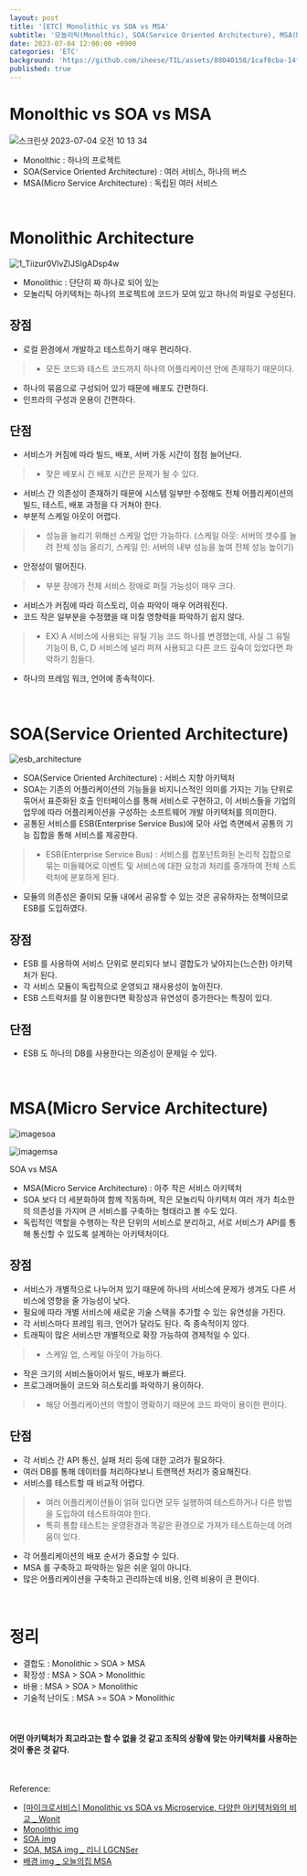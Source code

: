 ```yaml
---
layout: post
title: '[ETC] Monolithic vs SOA vs MSA'
subtitle: '모놀리틱(Monolthic), SOA(Service Oriented Architecture), MSA(Micro Service Architecture)'
date: 2023-07-04 12:00:00 +0900
categories: 'ETC'
background: 'https://github.com/iheese/TIL/assets/88040158/1caf8cba-14fd-4c5c-8cea-4afc8ba8db45'
published: true
---
```


# Monolthic vs SOA vs MSA

![스크린샷 2023-07-04 오전 10 13 34](https://github.com/iheese/TIL/assets/88040158/a51bb78d-c4a5-49e8-a5f5-d5044956f6c5)

- Monolthic : 하나의 프로젝트
- SOA(Service Oriented Architecture) : 여러 서비스, 하나의 버스
- MSA(Micro Service Architecture) : 독립된 여러 서비스 

<br>

# Monolithic Architecture

![1_Tiizur0VlvZlJSIgADsp4w](https://github.com/iheese/TIL/assets/88040158/a1c6496c-8d06-4a02-86c7-ea9881fb1260)

- Monolithic : 단단히 짜 하나로 되어 있는
- 모놀리틱 아키텍처는 하나의 프로젝트에 코드가 모여 있고 하나의 파일로 구성된다. 

## 장점
- 로컬 환경에서 개발하고 테스트하기 매우 편리하다.
> - 모든 코드와 테스트 코드까지 하나의 어플리케이션 안에 존재하기 때문이다.
- 하나의 묶음으로 구성되어 있기 때문에 배포도 간편하다.
- 인프라의 구성과 운용이 간편하다. 

## 단점
- 서비스가 커짐에 따라 빌드, 배포, 서버 가동 시간이 점점 늘어난다. 
> - 잦은 배포시 긴 배포 시간은 문제가 될 수 있다.
- 서비스 간 의존성이 존재하기 때문에 시스템 일부만 수정해도 전체 어플리케이션의 빌드, 테스트, 배포 과정을 다 거쳐야 한다. 
- 부분적 스케일 아웃이 어렵다.
> - 성능을 늘리기 위해선 스케일 업만 가능하다. (스케일 아웃: 서버의 갯수를 늘려 전체 성능 올리기, 스케일 인: 서버의 내부 성능을 높여 전체 성능 높이기)
- 안정성이 떨어진다.
> - 부분 장애가 전체 서비스 장애로 퍼질 가능성이 매우 크다.
- 서비스가 커짐에 따라 히스토리, 이슈 파악이 매우 어려워진다.
- 코드 작은 일부분을 수정했을 때 미칠 영향력을 파악하기 쉽지 않다.
> - EX) A 서비스에 사용되는 유틸 기능 코드 하나를 변경했는데, 사실 그 유틸 기능이 B, C, D 서비스에 널리 퍼져 사용되고 다른 코드 깊숙이 있었다면 파악하기 힘들다. 
- 하나의 프레임 워크, 언어에 종속적이다. 

<br>

# SOA(Service Oriented Architecture)

![esb_architecture](https://github.com/iheese/TIL/assets/88040158/ddb4c52d-b43f-4fe3-beb6-baf3792a15f3)

- SOA(Service Oriented Architecture) : 서비스 지향 아키텍처
- SOA는 기존의 어플리케이션의 기능들을 비지니스적인 의미를 가지는 기능 단위로 묶어서 표준화된 호출 인터페이스를 통해 서비스로 구현하고, 이 서비스들을 기업의 업무에 따라 어플리케이션을 구성하는 소프트웨어 개발 아키텍처를 의미한다.
- 공통된 서비스를 ESB(Enterprise Service Bus)에 모아 사업 측면에서 공통의 기능 집합을 통해 서비스를 제공한다.
> - ESB(Enterprise Service Bus) : 서비스를 컴포넌트화된 논리적 집합으로 묶는 미들웨어로 이벤트 및 서비스에 대한 요청과 처리를 중개하여 전체 스트럭처에 분포하게 된다. 
- 모듈의 의존성은 줄이되 모듈 내에서 공유할 수 있는 것은 공유하자는 정책이므로 ESB를 도입하였다. 

## 장점
- ESB 를 사용하여 서비스 단위로 분리되다 보니 결합도가 낮아지는(느슨한) 아키텍처가 된다.
- 각 서비스 모듈이 독립적으로 운영되고 재사용성이 높아진다.
- ESB 스트럭처를 잘 이용한다면 확장성과 유연성이 증가한다는 특징이 있다.

## 단점
- ESB 도 하나의 DB를 사용한다는 의존성이 문제일 수 있다. 

<br>

# MSA(Micro Service Architecture)

![imagesoa](https://github.com/iheese/TIL/assets/88040158/b907586c-3959-4ab0-b172-41e63c4228cf)

![imagemsa](https://github.com/iheese/TIL/assets/88040158/db4ebe5a-18ed-4af0-a964-704ed6934a4a)

SOA vs MSA

- MSA(Micro Service Architecture) : 아주 작은 서비스 아키텍처
- SOA 보다 더 세분화하여 함께 작동하며, 작은 모놀리틱 아키텍처 여러 개가 최소한의 의존성을 가지며 큰 서비스를 구축하는 형태라고 볼 수도 있다. 
- 독립적인 역할을 수행하는 작은 단위의 서비스로 분리하고, 서로 서비스가 API를 통해 통신할 수 있도록 설계하는 아키텍처이다. 

## 장점
- 서비스가 개별적으로 나누어져 있기 때문에 하나의 서비스에 문제가 생겨도 다른 서비스에 영향을 줄 가능성이 낮다.
- 필요에 따라 개별 서비스에 새로운 기술 스택을 추가할 수 있는 유연성을 가진다.
- 각 서비스마다 프레임 워크, 언어가 달라도 된다. 즉 종속적이지 않다.
- 트래픽이 많은 서비스만 개별적으로 확장 가능하여 경제적일 수 있다.
> - 스케일 업, 스케일 아웃이 가능하다. 
- 작은 크기의 서비스들이어서 빌드, 배포가 빠르다.
- 프로그래머들이 코드와 히스토리를 파악하기 용이하다.
> - 해당 어플리케이션의 역할이 명확하기 때문에 코드 파악이 용이한 편이다. 

## 단점
- 각 서비스 간 API 통신, 실패 처리 등에 대한 고려가 필요하다.
- 여러 DB를 통해 데이터를 처리하다보니 트랜잭션 처리가 중요해진다.
- 서비스를 테스트할 때 비교적 어렵다.
> - 여러 어플리케이션들이 얽혀 있다면 모두 실행하여 테스트하거나 다른 방법을 도입하여 테스트하여야 한다.
> - 특히 통합 테스트는 운영환경과 똑같은 환경으로 가져가 테스트하는데 어려움이 있다.
- 각 어플리케이션의 배포 순서가 중요할 수 있다.
- MSA 를 구축하고 파악하는 일은 쉬운 일이 아니다. 
- 많은 어플리케이션을 구축하고 관리하는데 비용, 인력 비용이 큰 편이다. 

<br>

# 정리
- 결합도 : Monolithic > SOA > MSA
- 확장성 : MSA > SOA > Monolithic
- 바용 : MSA > SOA > Monolithic
- 기술적 난이도 : MSA >= SOA > Monolithic

<br>

#### 어떤 아키텍처가 최고라고는 할 수 없을 것 같고 조직의 상황에 맞는 아키텍처를 사용하는 것이 좋은 것 같다. 

<br>

Reference:

- [[마이크로서비스] Monolithic vs SOA vs Microservice, 다양한 아키텍처와의 비교 _ Wonit](https://wonit.tistory.com/487)
- [Monolithic img](https://medium.com/design-microservices-architecture-with-patterns/monolithic-architecture-is-still-worth-at-2021-98bfc112dc24)
- [SOA img](https://www.hcltech.com/blogs/everything-you-need-know-about-enterprise-service-bus-esb)
- [SOA, MSA img _ 리니 LGCNSer](https://blog.naver.com/PostView.nhn?blogId=stmshra&logNo=221446919085&categoryNo=80&parentCategoryNo=0&viewDate=&currentPage=3&postListTopCurrentPage=&from=postList&userTopListOpen=true&userTopListCount=5&userTopListManageOpen=false&userTopListCurrentPage=3)
- [배경 img _ 오늘의집 MSA](https://www.bucketplace.com/post/2021-11-19-%EC%98%A4%EB%8A%98%EC%9D%98%EC%A7%91-msa-%EC%97%AC%EC%A0%95-part-1-%EC%8B%9C%EC%9E%91/)